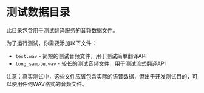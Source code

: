 # 测试数据目录

此目录包含用于测试翻译服务的音频数据文件。

为了运行测试，你需要添加以下文件：

- `test.wav` - 简短的测试音频文件，用于测试简单翻译API
- `long_sample.wav` - 较长的测试音频文件，用于测试流式翻译API

注意：真实测试中，这些文件应该包含实际的语音数据，但出于开发测试目的，可以使用任何WAV格式的音频文件。 